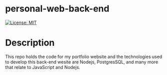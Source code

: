 # personal-web-back-end
[![License: MIT](https://img.shields.io/badge/License-MIT-yellow.svg)](https://opensource.org/licenses/MIT)
# Description
This repo holds the code for my portfolio website and the technologies used to develop this back-end wesite are Nodejs, PostgresSQL, and many more that relate to JavaScript and Nodejs.
